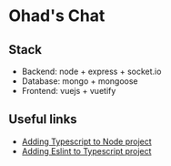 # Ohad's Chat

## Stack
- Backend: node + express + socket.io
- Database: mongo + mongoose
- Frontend: vuejs + vuetify


## Useful links
- [Adding Typescript to Node project](https://khalilstemmler.com/blogs/typescript/node-starter-project/)
- [Adding Eslint to Typescript project](https://khalilstemmler.com/blogs/typescript/eslint-for-typescript/)